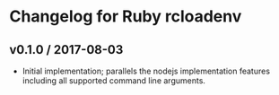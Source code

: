 # Changelog for Ruby rcloadenv

## v0.1.0 / 2017-08-03

*   Initial implementation; parallels the nodejs implementation features
    including all supported command line arguments.
